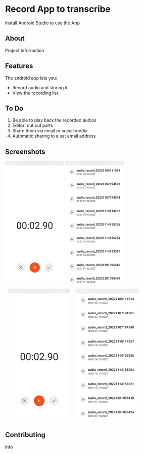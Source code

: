 # Record App to transcribe

Install Android Studio to use the App

<h2>About</h2>

Project information

<h2>Features</h2>

The android app lets you:
- Record audio and storing it
- View the recording list

<h2>To Do</h2>

1. Be able to play back the recorded audios
1. Editor: cut out parts
1. Share them via email or social media
1. Automatic sharing to a set email address

<h2>Screenshots</h2>

<img src="screenshots/main.jpeg" height="400" alt="Screenshot"/> 

<img src="screenshots/list.jpeg" height="400" alt="Screenshot2"/> 

<img src="screenshots/main.jpeg" align="left" width="200" hspace="10" vspace="10">
    
<img src="screenshots/list.jpeg" align="center" width="200" hspace="10" vspace="10">


<h2>Contributing</h2>

Info
